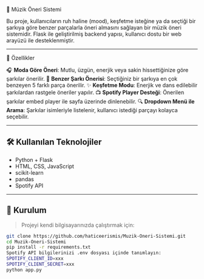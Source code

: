 🎵 Müzik Öneri Sistemi

Bu proje, kullanıcıların ruh haline (mood), keşfetme isteğine ya da seçtiği bir şarkıya göre benzer parçalarla öneri almasını sağlayan bir müzik öneri sistemidir. Flask ile geliştirilmiş backend yapısı, kullanıcı dostu bir web arayüzü ile desteklenmiştir.

---

🚀 Özellikler

  🎧 **Moda Göre Öneri**: Mutlu, üzgün, enerjik veya sakin hissettiğinize göre şarkılar önerilir.
  🔁 **Benzer Şarkı Önerisi**: Seçtiğiniz bir şarkıya en çok benzeyen 5 farklı parça önerilir.
  ✨ **Keşfetme Modu**: Enerjik ve dans edilebilir şarkılardan rastgele öneriler yapılır.
  📺 **Spotify Player Desteği**: Önerilen şarkılar embed player ile sayfa üzerinde dinlenebilir.
  🔍 **Dropdown Menü ile Arama**: Şarkılar isimleriyle listelenir, kullanıcı istediği parçayı kolayca seçebilir.

---

## 🛠️ Kullanılan Teknolojiler

- Python + Flask
- HTML, CSS, JavaScript
- scikit-learn
- pandas
- Spotify API

---

## 💾 Kurulum

> Projeyi kendi bilgisayarınızda çalıştırmak için:

```bash
git clone https://github.com/haticeerismis/Muzik-Oneri-Sistemi.git
cd Muzik-Oneri-Sistemi
pip install -r requirements.txt
Spotify API bilgilerinizi .env dosyası içinde tanımlayın:
SPOTIFY_CLIENT_ID=xxx
SPOTIFY_CLIENT_SECRET=xxx
python app.py


